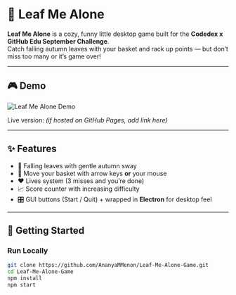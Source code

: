 # 🍂 Leaf Me Alone

**Leaf Me Alone** is a cozy, funny little desktop game built for the **Codedex x GitHub Edu September Challenge**.  
Catch falling autumn leaves with your basket and rack up points — but don’t miss too many or it’s game over!  

---

## 🎮 Demo

![Leaf Me Alone Demo](https://github.com/AnanyaMMenon/Leaf-Me-Alone-Game/blob/main/assets/Screenshots.gif?raw=true)


Live version: *(if hosted on GitHub Pages, add link here)*  

---

## ✨ Features

- 🍁 Falling leaves with gentle autumn sway  
- 🧺 Move your basket with arrow keys **or** your mouse  
- ❤️ Lives system (3 misses and you’re done)  
- 📈 Score counter with increasing difficulty  
- 🎛️ GUI buttons (Start / Quit) + wrapped in **Electron** for desktop feel  

---

## 🚀 Getting Started

### Run Locally
```bash
git clone https://github.com/AnanyaMMenon/Leaf-Me-Alone-Game.git
cd Leaf-Me-Alone-Game
npm install
npm start
